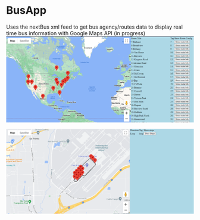 # BusApp
Uses the nextBus xml feed to get bus agency/routes data to display real time bus information with Google Maps API (in progress)
![alt text](./demo1.png)


![alt text](./demo2.png)
